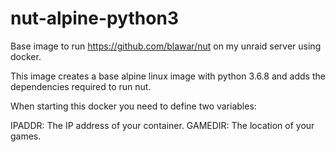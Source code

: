# nut-alpine-python3
Base image to run https://github.com/blawar/nut on my unraid server using docker.

This image creates a base alpine linux image with python 3.6.8 and adds the dependencies required to run nut. 

When starting this docker you need to define two variables: 

IPADDR: The IP address of your container.
GAMEDIR: The location of your games.

